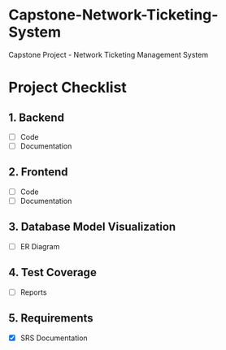 # Capstone-Network-Ticketing-System
Capstone Project - Network Ticketing Management System


# Project Checklist

## 1. Backend
- [ ] Code
- [ ] Documentation

## 2. Frontend
- [ ] Code
- [ ] Documentation

## 3. Database Model Visualization
- [ ] ER Diagram

## 4. Test Coverage
- [ ] Reports

## 5. Requirements
- [x] SRS Documentation
